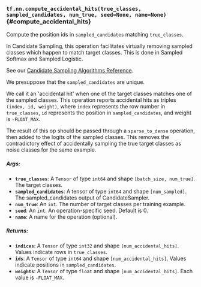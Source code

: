 ### `tf.nn.compute_accidental_hits(true_classes, sampled_candidates, num_true, seed=None, name=None)` {#compute_accidental_hits}

Compute the position ids in `sampled_candidates` matching `true_classes`.

In Candidate Sampling, this operation facilitates virtually removing
sampled classes which happen to match target classes.  This is done
in Sampled Softmax and Sampled Logistic.

See our [Candidate Sampling Algorithms
Reference](http://www.tensorflow.org/extras/candidate_sampling.pdf).

We presuppose that the `sampled_candidates` are unique.

We call it an 'accidental hit' when one of the target classes
matches one of the sampled classes.  This operation reports
accidental hits as triples `(index, id, weight)`, where `index`
represents the row number in `true_classes`, `id` represents the
position in `sampled_candidates`, and weight is `-FLOAT_MAX`.

The result of this op should be passed through a `sparse_to_dense`
operation, then added to the logits of the sampled classes. This
removes the contradictory effect of accidentally sampling the true
target classes as noise classes for the same example.

##### Args:


*  <b>`true_classes`</b>: A `Tensor` of type `int64` and shape `[batch_size,
    num_true]`. The target classes.
*  <b>`sampled_candidates`</b>: A tensor of type `int64` and shape `[num_sampled]`.
    The sampled_candidates output of CandidateSampler.
*  <b>`num_true`</b>: An `int`.  The number of target classes per training example.
*  <b>`seed`</b>: An `int`. An operation-specific seed. Default is 0.
*  <b>`name`</b>: A name for the operation (optional).

##### Returns:


*  <b>`indices`</b>: A `Tensor` of type `int32` and shape `[num_accidental_hits]`.
    Values indicate rows in `true_classes`.
*  <b>`ids`</b>: A `Tensor` of type `int64` and shape `[num_accidental_hits]`.
    Values indicate positions in `sampled_candidates`.
*  <b>`weights`</b>: A `Tensor` of type `float` and shape `[num_accidental_hits]`.
    Each value is `-FLOAT_MAX`.

